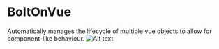 # BoltOnVue
Automatically manages the lifecycle of multiple vue objects to allow for component-like behaviour.
![Alt text](files/logo.jpg?raw=true "Bolt On Vue logo")
